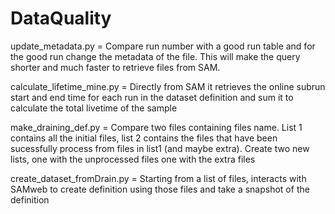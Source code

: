 # DataQuality
update_metadata.py = Compare run number with a good run table and for the good run change the metadata of the file. This will make the query shorter and much faster to retrieve files from SAM.

calculate_lifetime_mine.py = Directly from SAM it retrieves the online subrun start and end time for each run in the  dataset definition and sum it to calculate the total livetime of the sample

make_draining_def.py = Compare two files containing files name. List 1 contains all the initial files, list 2 contains the files that have been sucessfully process from files in list1 (and maybe extra). Create two new lists, one with the unprocessed files one with the extra files

create_dataset_fromDrain.py = Starting from a list of files, interacts with SAMweb to create definition using those files and take a snapshot of the definition 
